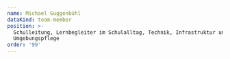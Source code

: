 ```yaml
---
name: Michael Guggenbühl
dataKind: team-member
position: >-
  Schulleitung, Lernbegleiter im Schulalltag, Technik, Infrastruktur und
  Umgebungspflege
order: '99'
---
```

